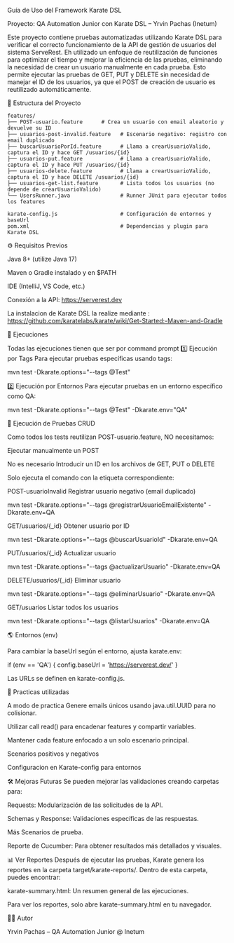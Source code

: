 Guía de Uso del Framework Karate DSL

Proyecto: QA Automation Junior con Karate DSL – Yrvin Pachas (Inetum)

Este proyecto contiene pruebas automatizadas utilizando Karate DSL para verificar el correcto funcionamiento de la API de gestión de usuarios del sistema ServeRest. 
Eh utilizado un enfoque de reutilización de funciones para optimizar el tiempo y mejorar la eficiencia de las pruebas, eliminando la necesidad de crear un usuario manualmente en cada prueba. 
Esto permite ejecutar las pruebas de GET, PUT y DELETE sin necesidad de manejar el ID de los usuarios, ya que el POST de creación de usuario es reutilizado automáticamente.

📁 Estructura del Proyecto
```
features/
├── POST-usuario.feature      # Crea un usuario con email aleatorio y devuelve su ID
├── usuarios-post-invalid.feature   # Escenario negativo: registro con email duplicado
├── buscarUsuarioPorId.feature      # Llama a crearUsuarioValido, captura el ID y hace GET /usuarios/{id}
├── usuarios-put.feature            # Llama a crearUsuarioValido, captura el ID y hace PUT /usuarios/{id}
├── usuarios-delete.feature         # Llama a crearUsuarioValido, captura el ID y hace DELETE /usuarios/{id}
├── usuarios-get-list.feature       # Lista todos los usuarios (no depende de crearUsuarioValido)
└── UsersRunner.java                # Runner JUnit para ejecutar todos los features

karate-config.js                    # Configuración de entornos y baseUrl
pom.xml                             # Dependencias y plugin para Karate DSL
```
⚙️ Requisitos Previos

Java 8+ (utilize  Java 17)

Maven  o Gradle  instalado y en $PATH

IDE (IntelliJ, VS Code, etc.)

Conexión a la API: https://serverest.dev


La instalacion de Karate DSL la realize mediante :
https://github.com/karatelabs/karate/wiki/Get-Started:-Maven-and-Gradle


🧪 Ejecuciones

Todas las ejecuciones tienen que ser por command prompt
1️⃣ Ejecución por Tags
Para ejecutar pruebas específicas usando tags:

mvn test -Dkarate.options="--tags @Test"

2️⃣ Ejecución por Entornos
Para ejecutar pruebas en un entorno específico como QA:


mvn test -Dkarate.options="--tags @Test" -Dkarate.env="QA"


🧪 Ejecución de Pruebas CRUD

Como todos los tests reutilizan POST-usuario.feature, NO necesitamos:

Ejecutar manualmente un POST

No es necesario Introducir un ID en los archivos de GET, PUT o DELETE

Solo ejecuta el comando con la etiqueta correspondiente:

POST-usuarioInvalid
Registrar usuario negativo (email duplicado)

mvn test -Dkarate.options="--tags @registrarUsuarioEmailExistente" -Dkarate.env=QA

GET/usuarios/{_id}
Obtener usuario por ID

mvn test -Dkarate.options="--tags @buscarUsuarioId" -Dkarate.env=QA

PUT/usuarios/{_id}
Actualizar usuario

mvn test -Dkarate.options="--tags @actualizarUsuario" -Dkarate.env=QA

DELETE/usuarios/{_id}
Eliminar usuario

mvn test -Dkarate.options="--tags @eliminarUsuario" -Dkarate.env=QA

GET/usuarios
Listar todos los usuarios

mvn test -Dkarate.options="--tags @listarUsuarios" -Dkarate.env=QA

🌎 Entornos (env)

Para cambiar la baseUrl según el entorno, ajusta karate.env:

if (env == 'QA') {
config.baseUrl = 'https://serverest.dev/'
}

Las URLs se definen en karate-config.js.

🎯 Practicas utilizadas

A modo de practica Genere emails únicos usando java.util.UUID para no colisionar.

Utilizar call read() para encadenar features y compartir variables.

Mantener cada feature enfocado a un solo escenario principal.

Scenarios positivos y negativos 

Configuracion en Karate-config para entornos 

🛠 Mejoras Futuras
Se pueden mejorar las validaciones creando carpetas para:

Requests: Modularización de las solicitudes de la API.

Schemas y Response: Validaciones específicas de las respuestas.

Más Scenarios de prueba.

Reporte de Cucumber: Para obtener resultados más detallados y visuales.

📊 Ver Reportes
Después de ejecutar las pruebas, Karate genera los reportes en la carpeta target/karate-reports/. Dentro de esta carpeta, puedes encontrar:

karate-summary.html: Un resumen general de las ejecuciones.


Para ver los reportes, solo abre karate-summary.html  en tu navegador.

🙋‍♂️ Autor

Yrvin Pachas – QA Automation Junior @ Inetum



